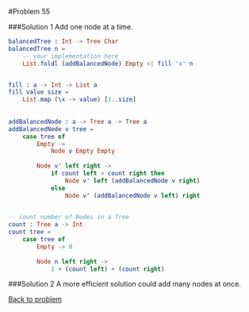 #Problem 55

###Solution 1
Add one node at a time.

```elm
balancedTree : Int -> Tree Char
balancedTree n =
    -- your implementation here
    List.foldl (addBalancedNode) Empty <| fill 'x' n


fill : a -> Int -> List a
fill value size = 
    List.map (\x -> value) [1..size]
    
    
addBalancedNode : a -> Tree a -> Tree a
addBalancedNode v tree =
    case tree of
        Empty ->
            Node v Empty Empty
            
        Node v' left right ->
            if count left > count right then
                Node v' left (addBalancedNode v right) 
            else 
                Node v' (addBalancedNode v left) right 
                

-- count number of Nodes in a Tree    
count : Tree a -> Int
count tree = 
    case tree of 
        Empty -> 0
        
        Node n left right ->
            1 + (count left) + (count right)
```

###Solution 2
A more efficient solution could add many nodes at once.


[Back to problem](../p/p55.md)